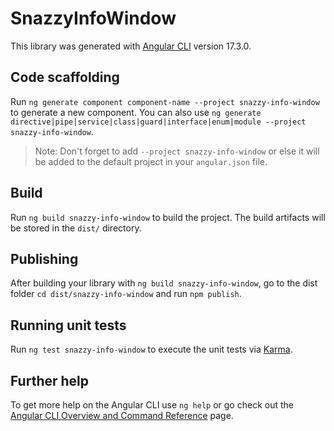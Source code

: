 # SnazzyInfoWindow

This library was generated with [Angular CLI](https://github.com/angular/angular-cli) version 17.3.0.

## Code scaffolding

Run `ng generate component component-name --project snazzy-info-window` to generate a new component. You can also use `ng generate directive|pipe|service|class|guard|interface|enum|module --project snazzy-info-window`.
> Note: Don't forget to add `--project snazzy-info-window` or else it will be added to the default project in your `angular.json` file. 

## Build

Run `ng build snazzy-info-window` to build the project. The build artifacts will be stored in the `dist/` directory.

## Publishing

After building your library with `ng build snazzy-info-window`, go to the dist folder `cd dist/snazzy-info-window` and run `npm publish`.

## Running unit tests

Run `ng test snazzy-info-window` to execute the unit tests via [Karma](https://karma-runner.github.io).

## Further help

To get more help on the Angular CLI use `ng help` or go check out the [Angular CLI Overview and Command Reference](https://angular.io/cli) page.
